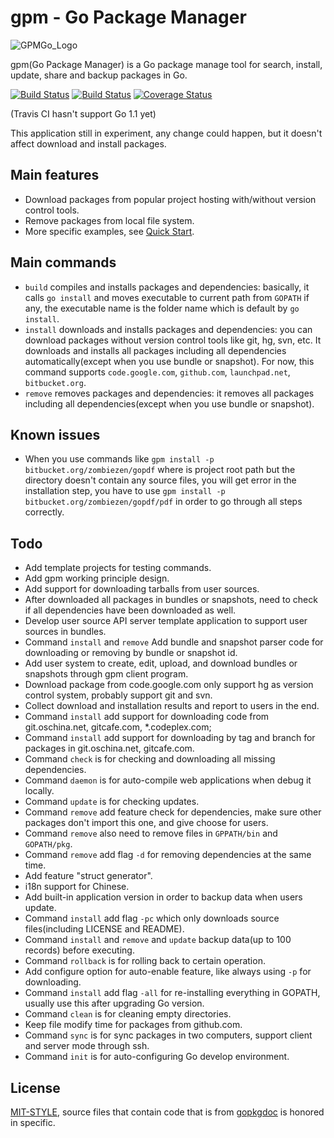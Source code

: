 gpm - Go Package Manager
===

![GPMGo_Logo](https://raw.github.com/GPMGo/gpm-site/master/static/img/gpmgo2.png?raw=true)

gpm(Go Package Manager) is a Go package manage tool for search, install, update, share and backup packages in Go.

[![Build Status](https://travis-ci.org/GPMGo/gpm.png)](https://travis-ci.org/GPMGo/gpm) [![Build Status](https://drone.io/github.com/GPMGo/gpm/status.png)](https://drone.io/github.com/GPMGo/gpm/latest) [![Coverage Status](https://coveralls.io/repos/GPMGo/gpm/badge.png)](https://coveralls.io/r/GPMGo/gpm)

(Travis CI hasn't support Go 1.1 yet)

This application still in experiment, any change could happen, but it doesn't affect download and install packages.

## Main features

- Download packages from popular project hosting with/without version control tools.
- Remove packages from local file system.
- More specific examples, see [Quick Start](docs/Quick_Start.md).

## Main commands

- `build` compiles and installs packages and dependencies: basically, it calls `go install` and moves executable to current path from `GOPATH` if any, the executable name is the folder name which is default by `go install`.
- `install` downloads and installs packages and dependencies: you can download packages without version control tools like git, hg, svn, etc. It downloads and installs all packages including all dependencies automatically(except when you use bundle or snapshot). For now, this command supports `code.google.com`, `github.com`, `launchpad.net`, `bitbucket.org`. 
- `remove` removes packages and dependencies: it removes all packages including all dependencies(except when you use bundle or snapshot).

## Known issues

- When you use commands like `gpm install -p bitbucket.org/zombiezen/gopdf` where is project root path but the directory doesn't contain any source files, you will get error in the installation step, you have to use `gpm install -p bitbucket.org/zombiezen/gopdf/pdf` in order to go through all steps correctly.

## Todo

- Add template projects for testing commands.
- Add gpm working principle design.
- Add support for downloading tarballs from user sources.
- After downloaded all packages in bundles or snapshots, need to check if all dependencies have been downloaded as well.
- Develop user source API server template application to support user sources in bundles.
- Command `install` and `remove` Add bundle and snapshot parser code for downloading or removing by bundle or snapshot id.
- Add user system to create, edit, upload, and download bundles or snapshots through gpm client program.
- Download package from code.google.com only support hg as version control system, probably support git and svn.
- Collect download and installation results and report to users in the end.
- Command `install` add support for downloading code from git.oschina.net, gitcafe.com, *.codeplex.com;
- Command `install` add support for downloading by tag and branch for packages in git.oschina.net, gitcafe.com.
- Command `check` is for checking and downloading all missing dependencies.
- Command `daemon` is for auto-compile web applications when debug it locally.
- Command `update` is for checking updates.
- Command `remove` add feature check for dependencies, make sure other packages don't import this one, and give choose for users.
- Command `remove` also need to remove files in `GPPATH/bin` and `GOPATH/pkg`.
- Command `remove` add flag `-d` for removing dependencies at the same time.
- Add feature "struct generator".
- i18n support for Chinese.
- Add built-in application version in order to backup data when users update.
- Command `install` add flag `-pc` which only downloads source files(including LICENSE and README).
- Command `install` and `remove` and `update` backup data(up to 100 records) before executing.
- Command `rollback` is for rolling back to certain operation.
- Add configure option for auto-enable feature, like always using `-p` for downloading.
- Command `install` add flag `-all` for re-installing everything in GOPATH, usually use this after upgrading Go version.
- Command `clean` is for cleaning empty directories.
- Keep file modify time for packages from github.com.
- Command `sync` is for sync packages in two computers, support client and server mode through ssh.
- Command `init` is for auto-configuring Go develop environment.

## License

[MIT-STYLE](LICENSE), source files that contain code that is from [gopkgdoc](https://github.com/garyburd/gopkgdoc) is honored in specific.
